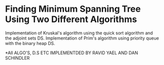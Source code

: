 # Finding Minimum Spanning Tree Using Two Different Algorithms

Implementation of Kruskal's algorithm using the quick sort algorithm and the adjoint sets DS.
Implementation of Prim's algorithm using priority queue with the binary heap DS.

*All ALGO'S, D.S ETC IMPLEMENTDED BY RAVID YAEL AND DAN SCHINDLER
